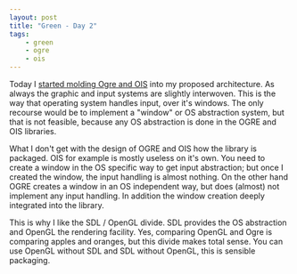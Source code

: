 ```yaml
---
layout: post
title: "Green - Day 2"
tags:
    - green
    - ogre
    - ois
---
```


Today I [started molding Ogre and OIS][1] into my proposed architecture. As always
the graphic and input systems are slightly interwoven. This is the way that 
operating system handles input, over it's windows. The only recourse would 
be to implement a "window" or OS abstraction system, but that is not feasible, 
because any OS abstraction is done in the OGRE and OIS libraries.

What I don't get with the design of OGRE and OIS how the library is packaged.
OIS for example is mostly useless on it's own. You need to create a window in
the OS specific way to get input abstraction; but once I created the window, 
the input handling is almost nothing. On the other hand OGRE creates a window
in an OS independent way, but does (almost) not implement any input handling. 
In addition the window creation deeply integrated into the library.

This is why I like the SDL / OpenGL divide. SDL provides the OS abstraction 
and OpenGL the rendering facility. Yes, comparing OpenGL and Ogre is comparing
apples and oranges, but this divide makes total sense. You can use OpenGL without
SDL and SDL without OpenGL, this is sensible packaging.  

[1]: https://github.com/rioki/green/commit/b1ef80ccad4f16851154d483c2d9982750b05bee
